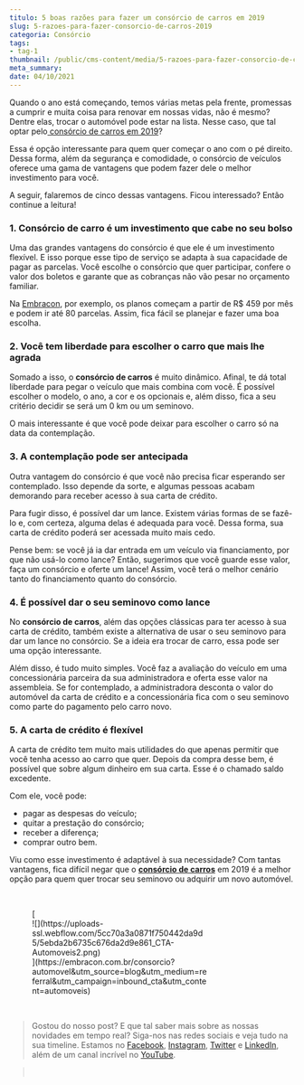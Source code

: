 ```yaml
---
titulo: 5 boas razões para fazer um consórcio de carros em 2019
slug: 5-razoes-para-fazer-consorcio-de-carros-2019
categoria: Consórcio
tags:
- tag-1
thumbnail: /public/cms-content/media/5-razoes-para-fazer-consorcio-de-carros-2019.jpg
meta_summary: 
date: 04/10/2021
---
```

Quando o ano está começando, temos várias metas pela frente, promessas a cumprir e muita coisa para renovar em nossas vidas, não é mesmo? Dentre elas, trocar o automóvel pode estar na lista. Nesse caso, que tal optar pelo[ consórcio de carros em 2019](https://www.embracon.com.br/consorcio-carros)?

Essa é opção interessante para quem quer começar o ano com o pé direito. Dessa forma, além da segurança e comodidade, o consórcio de veículos oferece uma gama de vantagens que podem fazer dele o melhor investimento para você.

A seguir, falaremos de cinco dessas vantagens. Ficou interessado? Então continue a leitura!

### 1. Consórcio de carro é um investimento que cabe no seu bolso

Uma das grandes vantagens do consórcio é que ele é um investimento flexível. E isso porque esse tipo de serviço se adapta à sua capacidade de pagar as parcelas. Você escolhe o consórcio que quer participar, confere o valor dos boletos e garante que as cobranças não vão pesar no orçamento familiar.

Na [Embracon](https://www.embracon.com.br/), por exemplo, os planos começam a partir de R$ 459 por mês e podem ir até 80 parcelas. Assim, fica fácil se planejar e fazer uma boa escolha.

### 2. Você tem liberdade para escolher o carro que mais lhe agrada

Somado a isso, o **consórcio de carros** é muito dinâmico. Afinal, te dá total liberdade para pegar o veículo que mais combina com você. É possível escolher o modelo, o ano, a cor e os opcionais e, além disso, fica a seu critério decidir se será um 0 km ou um seminovo.

O mais interessante é que você pode deixar para escolher o carro só na data da contemplação.

### 3. A contemplação pode ser antecipada

Outra vantagem do consórcio é que você não precisa ficar esperando ser contemplado. Isso depende da sorte, e algumas pessoas acabam demorando para receber acesso à sua carta de crédito.

Para fugir disso, é possível dar um lance. Existem várias formas de se fazê-lo e, com certeza, alguma delas é adequada para você. Dessa forma, sua carta de crédito poderá ser acessada muito mais cedo.

Pense bem: se você já ia dar entrada em um veículo via financiamento, por que não usá-lo como lance? Então, sugerimos que você guarde esse valor, faça um consórcio e oferte um lance! Assim, você terá o melhor cenário tanto do financiamento quanto do consórcio.

### 4. É possível dar o seu seminovo como lance

No **consórcio de carros**, além das opções clássicas para ter acesso à sua carta de crédito, também existe a alternativa de usar o seu seminovo para dar um lance no consórcio. Se a ideia era trocar de carro, essa pode ser uma opção interessante.

Além disso, é tudo muito simples. Você faz a avaliação do veículo em uma concessionária parceira da sua administradora e oferta esse valor na assembleia. Se for contemplado, a administradora desconta o valor do automóvel da carta de crédito e a concessionária fica com o seu seminovo como parte do pagamento pelo carro novo.

### 5. A carta de crédito é flexível

A carta de crédito tem muito mais utilidades do que apenas permitir que você tenha acesso ao carro que quer. Depois da compra desse bem, é possível que sobre algum dinheiro em sua carta. Esse é o chamado saldo excedente.

Com ele, você pode:

- pagar as despesas do veículo;
- quitar a prestação do consórcio;
- receber a diferença;
- comprar outro bem.

Viu como esse investimento é adaptável à sua necessidade? Com tantas vantagens, fica difícil negar que o [**consórcio de carros**](https://www.embracon.com.br/consorcio-de-carros) em 2019 é a melhor opção para quem quer trocar seu seminovo ou adquirir um novo automóvel.

‍

<figure class="w-richtext-figure-type-image w-richtext-align-center" style="max-width:310px">[<div>![](https://uploads-ssl.webflow.com/5cc70a3a0871f750442da9d5/5ebda2b6735c676da2d9e861_CTA-Automoveis2.png)</div>](https://embracon.com.br/consorcio?automovel&utm_source=blog&utm_medium=referral&utm_campaign=inbound_cta&utm_content=automoveis)</figure>‍

> Gostou do nosso post? E que tal saber mais sobre as nossas novidades em tempo real? Siga-nos nas redes sociais e veja tudo na sua timeline. Estamos no [Facebook](https://www.facebook.com/embracon/), [Instagram](https://www.instagram.com/embraconoficial/), [Twitter](https://twitter.com/embracon) e [LinkedIn](https://www.linkedin.com/company/1018875/), além de um canal incrível no [YouTube](https://www.youtube.com/channel/UCL-Y0mv9zc73Iek48NLUBzQ).

> ‍
